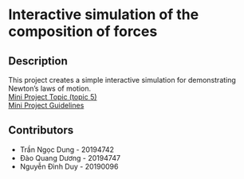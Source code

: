 # Interactive simulation of the composition of forces

## Description
This project creates a simple interactive simulation for demonstrating Newton’s laws of motion.</br>
[Mini Project Topic (topic 5)](https://www.dropbox.com/sh/b8yklpc8g2k88go/AAB3FL4hZH6IJIgoDmDluInpa/Mini-project?dl=0&preview=Mini-projectTopics-v2.pdf&subfolder_nav_tracking=1)    
[Mini Project Guidelines](https://www.dropbox.com/sh/b8yklpc8g2k88go/AAB3FL4hZH6IJIgoDmDluInpa/Mini-project?dl=0&preview=Mini-Project-Guidelines.pdf&subfolder_nav_tracking=1)


## Contributors
<ul><li>Trần Ngọc Dung  - 20194742</li><li>Đào Quang Dương - 20194747</li><li>Nguyễn Đình Duy - 20190096</li></ul>
<!--
| Name | Assignment |
|---|----------|
|  | <ul> <li>  </li>  </ul>|
|  | <ul> <li>  </li>  </ul>|
|  | <ul> <li>  </li>  </ul>|

## Presentation
Google Drive [link](), or Youtube [link]()

## Demo
Follow this Google Drive [link](), or Youtube [link]() -->
